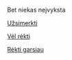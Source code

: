 Bet niekas neįvyksta

[Užsimerkti](../uzsimerkti/vejas.md)

[Vėl rėkti](./niekas.md)

[Rėkti garsiau](garsiau/garsiau.md)